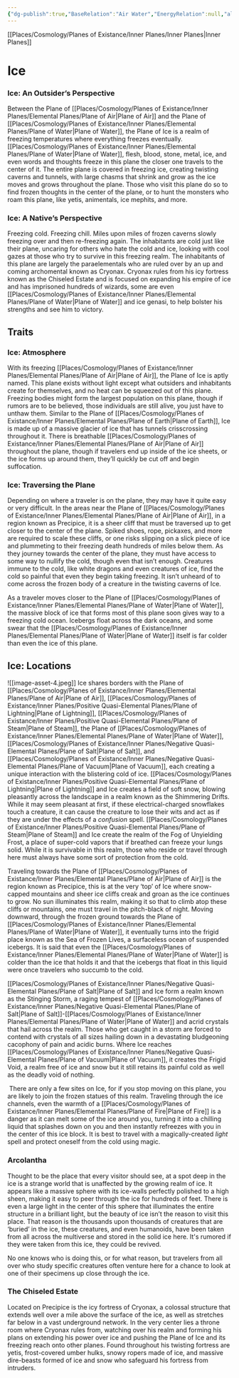 ```yaml
---
{"dg-publish":true,"BaseRelation":"Air Water","EnergyRelation":null,"aliases":null,"tags":null,"permalink":"/places/cosmology/planes-of-existance/inner-planes/para-elemental-planes/plane-of-ice/","dgHomeLink":true,"dgPassFrontmatter":true}
---
```


[[Places/Cosmology/Planes of Existance/Inner Planes/Inner Planes|Inner Planes]]
# Ice
### Ice: An Outsider’s Perspective
Between the Plane of [[Places/Cosmology/Planes of Existance/Inner Planes/Elemental Planes/Plane of Air|Plane of Air]] and the Plane of [[Places/Cosmology/Planes of Existance/Inner Planes/Elemental Planes/Plane of Water|Plane of Water]], the Plane of Ice is a realm of freezing temperatures where everything freezes eventually. [[Places/Cosmology/Planes of Existance/Inner Planes/Elemental Planes/Plane of Water|Plane of Water]], flesh, blood, stone, metal, ice, and even words and thoughts freeze in this plane the closer one travels to the center of it. The entire plane is covered in freezing ice, creating twisting caverns and tunnels, with large chasms that shrink and grow as the ice moves and grows throughout the plane. Those who visit this plane do so to find frozen thoughts in the center of the plane, or to hunt the monsters who roam this plane, like yetis, animentals, ice mephits, and more.

### Ice: A Native’s Perspective
Freezing cold. Freezing chill. Miles upon miles of frozen caverns slowly freezing over and then re-freezing again. The inhabitants are cold just like their plane, uncaring for others who hate the cold and ice, looking with cool gazes at those who try to survive in this freezing realm. The inhabitants of this plane are largely the paraelementals who are ruled over by an up and coming archomental known as Cryonax. Cryonax rules from his icy fortress known as the Chiseled Estate and is focused on expanding his empire of ice and has imprisoned hundreds of wizards, some are even [[Places/Cosmology/Planes of Existance/Inner Planes/Elemental Planes/Plane of Water|Plane of Water]] and ice genasi, to help bolster his strengths and see him to victory.

## Traits
### Ice: Atmosphere
With its freezing [[Places/Cosmology/Planes of Existance/Inner Planes/Elemental Planes/Plane of Air|Plane of Air]], the Plane of Ice is aptly named. This plane exists without light except what outsiders and inhabitants create for themselves, and no heat can be squeezed out of this plane. Freezing bodies might form the largest population on this plane, though if rumors are to be believed, those individuals are still alive, you just have to unthaw them. Similar to the Plane of [[Places/Cosmology/Planes of Existance/Inner Planes/Elemental Planes/Plane of Earth|Plane of Earth]], Ice is made up of a massive glacier of ice that has tunnels crisscrossing throughout it. There is breathable [[Places/Cosmology/Planes of Existance/Inner Planes/Elemental Planes/Plane of Air|Plane of Air]] throughout the plane, though if travelers end up inside of the ice sheets, or the ice forms up around them, they’ll quickly be cut off and begin suffocation.

### Ice: Traversing the Plane
Depending on where a traveler is on the plane, they may have it quite easy or very difficult. In the areas near the Plane of [[Places/Cosmology/Planes of Existance/Inner Planes/Elemental Planes/Plane of Air|Plane of Air]], in a region known as Precipice, it is a sheer cliff that must be traversed up to get closer to the center of the plane. Spiked shoes, rope, pickaxes, and more are required to scale these cliffs, or one risks slipping on a slick piece of ice and plummeting to their freezing death hundreds of miles below them. As they journey towards the center of the plane, they must have access to some way to nullify the cold, though even that isn’t enough. Creatures immune to the cold, like white dragons and even creatures of ice, find the cold so painful that even they begin taking freezing. It isn’t unheard of to come across the frozen body of a creature in the twisting caverns of Ice.

As a traveler moves closer to the Plane of [[Places/Cosmology/Planes of Existance/Inner Planes/Elemental Planes/Plane of Water|Plane of Water]], the massive block of ice that forms most of this plane soon gives way to a freezing cold ocean. Icebergs float across the dark oceans, and some swear that the [[Places/Cosmology/Planes of Existance/Inner Planes/Elemental Planes/Plane of Water|Plane of Water]] itself is far colder than even the ice of this plane.

## Ice: Locations
![[image-asset-4.jpeg]]
Ice shares borders with the Plane of [[Places/Cosmology/Planes of Existance/Inner Planes/Elemental Planes/Plane of Air|Plane of Air]], [[Places/Cosmology/Planes of Existance/Inner Planes/Positive Quasi-Elemental Planes/Plane of Lightning|Plane of Lightning]], [[Places/Cosmology/Planes of Existance/Inner Planes/Positive Quasi-Elemental Planes/Plane of Steam|Plane of Steam]], the Plane of [[Places/Cosmology/Planes of Existance/Inner Planes/Elemental Planes/Plane of Water|Plane of Water]], [[Places/Cosmology/Planes of Existance/Inner Planes/Negative Quasi-Elemental Planes/Plane of  Salt|Plane of  Salt]], and [[Places/Cosmology/Planes of Existance/Inner Planes/Negative Quasi-Elemental Planes/Plane of  Vacuum|Plane of  Vacuum]], each creating a unique interaction with the blistering cold of ice. [[Places/Cosmology/Planes of Existance/Inner Planes/Positive Quasi-Elemental Planes/Plane of Lightning|Plane of Lightning]] and Ice creates a field of soft snow, blowing pleasantly across the landscape in a realm known as the Shimmering Drifts. While it may seem pleasant at first, if these electrical-charged snowflakes touch a creature, it can cause the creature to lose their wits and act as if they are under the effects of a _confusion_ spell. [[Places/Cosmology/Planes of Existance/Inner Planes/Positive Quasi-Elemental Planes/Plane of Steam|Plane of Steam]] and Ice create the realm of the Fog of Unyielding Frost, a place of super-cold vapors that if breathed can freeze your lungs solid. While it is survivable in this realm, those who reside or travel through here must always have some sort of protection from the cold.

Traveling towards the Plane of [[Places/Cosmology/Planes of Existance/Inner Planes/Elemental Planes/Plane of Air|Plane of Air]] is the region known as Precipice, this is at the very ‘top’ of Ice where snow-capped mountains and sheer ice cliffs creak and groan as the ice continues to grow. No sun illuminates this realm, making it so that to climb atop these cliffs or mountains, one must travel in the pitch-black of night. Moving downward, through the frozen ground towards the Plane of [[Places/Cosmology/Planes of Existance/Inner Planes/Elemental Planes/Plane of Water|Plane of Water]], it eventually turns into the frigid place known as the Sea of Frozen Lives, a surfaceless ocean of suspended icebergs. It is said that even the [[Places/Cosmology/Planes of Existance/Inner Planes/Elemental Planes/Plane of Water|Plane of Water]] is colder than the ice that holds it and that the icebergs that float in this liquid were once travelers who succumb to the cold.

[[Places/Cosmology/Planes of Existance/Inner Planes/Negative Quasi-Elemental Planes/Plane of  Salt|Plane of  Salt]] and Ice form a realm known as the Stinging Storm, a raging tempest of [[Places/Cosmology/Planes of Existance/Inner Planes/Negative Quasi-Elemental Planes/Plane of  Salt|Plane of  Salt]]-[[Places/Cosmology/Planes of Existance/Inner Planes/Elemental Planes/Plane of Water|Plane of Water]] and acrid crystals that hail across the realm. Those who get caught in a storm are forced to contend with crystals of all sizes hailing down in a devastating bludgeoning cacophony of pain and acidic burns. Where Ice reaches [[Places/Cosmology/Planes of Existance/Inner Planes/Negative Quasi-Elemental Planes/Plane of  Vacuum|Plane of  Vacuum]], it creates the Frigid Void, a realm free of ice and snow but it still retains its painful cold as well as the deadly void of nothing.

 There are only a few sites on Ice, for if you stop moving on this plane, you are likely to join the frozen statues of this realm. Traveling through the ice channels, even the warmth of a [[Places/Cosmology/Planes of Existance/Inner Planes/Elemental Planes/Plane of Fire|Plane of Fire]] is a danger as it can melt some of the ice around you, turning it into a chilling liquid that splashes down on you and then instantly refreezes with you in the center of this ice block. It is best to travel with a magically-created _light_ spell and protect oneself from the cold using magic.

### Arcolantha
Thought to be the place that every visitor should see, at a spot deep in the ice is a strange world that is unaffected by the growing realm of ice. It appears like a massive sphere with its ice-walls perfectly polished to a high sheen, making it easy to peer through the ice for hundreds of feet. There is even a large light in the center of this sphere that illuminates the entire structure in a brilliant light, but the beauty of ice isn’t the reason to visit this place. That reason is the thousands upon thousands of creatures that are ‘buried’ in the ice, these creatures, and even humanoids, have been taken from all across the multiverse and stored in the solid ice here. It's rumored if they were taken from this ice, they could be revived.

No one knows who is doing this, or for what reason, but travelers from all over who study specific creatures often venture here for a chance to look at one of their specimens up close through the ice.   

### The Chiseled Estate
Located on Precipice is the icy fortress of Cryonax, a colossal structure that extends well over a mile above the surface of the ice, as well as stretches far below in a vast underground network. In the very center lies a throne room where Cryonax rules from, watching over his realm and forming his plans on extending his power over ice and pushing the Plane of Ice and its freezing reach onto other planes. Found throughout his twisting fortress are yetis, frost-covered umber hulks, snowy ropers made of ice, and massive dire-beasts formed of ice and snow who safeguard his fortress from intruders.